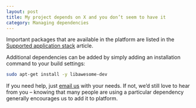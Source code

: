 ```yaml
---
layout: post
title: My project depends on X and you don’t seem to have it
category: Managing dependencies
---
```


Important packages that are available in the platform are listed in the [Supported application stack](/supported-stack) article.

Additional dependencies can be added by simply adding an installation command to your build settings:

```bash
sudo apt-get install -y libawesome-dev
```

If you need help, just [email us](mailto:semaphore@renderedtext.com) with your needs. If not, we’d still love to hear from you – knowing that many people are using a particular dependency generally encourages us to add it to platform.

